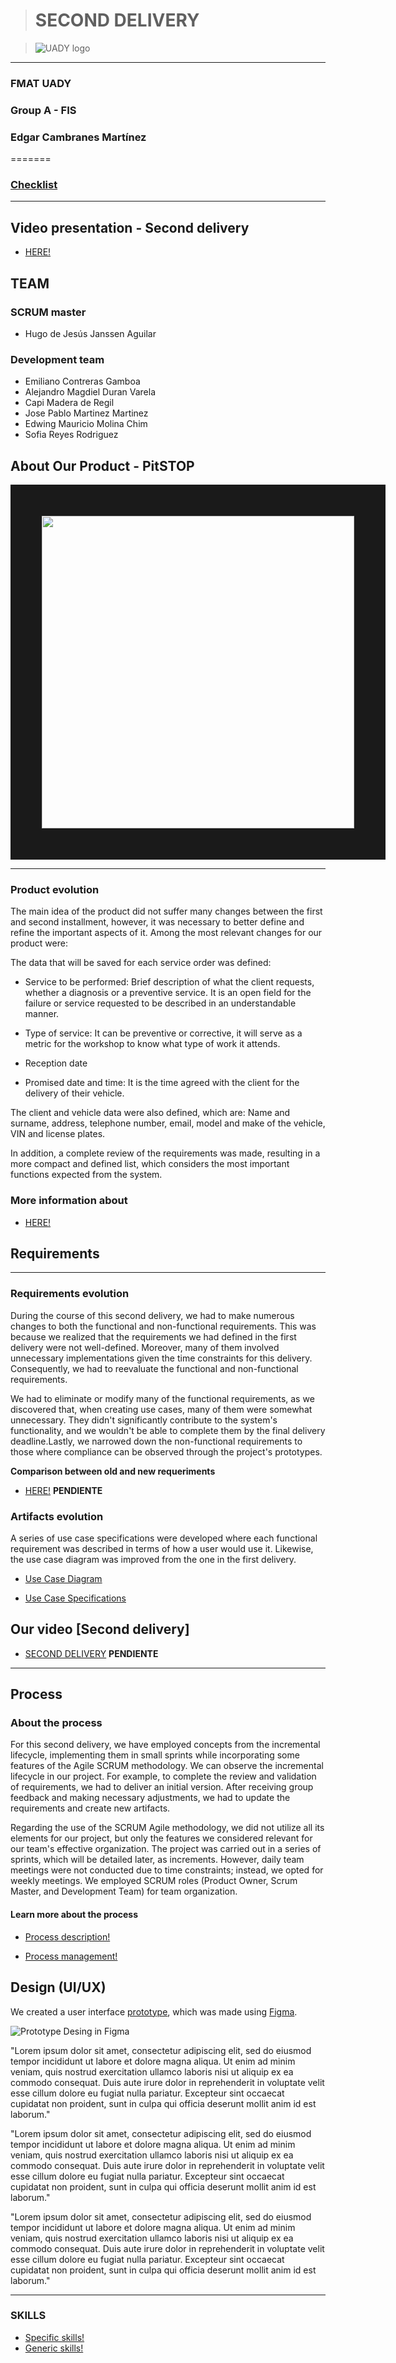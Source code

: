> # SECOND DELIVERY

>![UADY logo](https://github.com/hjanssena/FIS-Proyecto/blob/JPabloMartinez/Assets/Logo_UADY.png?raw=true)

---
### FMAT UADY
### Group A - FIS
### Edgar Cambranes Martínez
=======
### [Checklist]()
---
## Video presentation - Second delivery
- [HERE!]()

## TEAM

### SCRUM master
 - Hugo de Jesús Janssen Aguilar 
 
### Development team
 - Emiliano Contreras Gamboa 
 - Alejandro Magdiel Duran Varela
 - Capi Madera de Regil
 - Jose Pablo Martinez Martinez
 - Edwing Mauricio Molina Chim
 - Sofia Reyes Rodriguez 

## About Our Product - PitSTOP

<img src="https://github.com/hjanssena/FIS-Proyecto/blob/b3437fb56d8e14e01c90bac4d7f6ad1923f5de83/Assets/Logo_PitSTOP.jpg" width="500" height="500" border="50"/>

---

### Product evolution

The main idea of the product did not suffer many changes between the first and second installment, however, it was necessary to better define and refine the important aspects of it. Among the most relevant changes for our product were:

The data that will be saved for each service order was defined:

   - Service to be performed: Brief description of what the client requests, whether a diagnosis or a preventive service. It is an open field for the failure or service requested to be described in an understandable manner.

   - Type of service: It can be preventive or corrective, it will serve as a metric for the workshop to know what type of work it attends.

   - Reception date

   - Promised date and time: It is the time agreed with the client for the delivery of their vehicle.

The client and vehicle data were also defined, which are: Name and surname, address, telephone number, email, model and make of the vehicle, VIN and license plates.

In addition, a complete review of the requirements was made, resulting in a more compact and defined list, which considers the most important functions expected from the system.

### More information about

- [HERE!](https://github.com/hjanssena/FIS-Proyecto/tree/8bcf9cf14cb7ba1417732637ee52c1f7d38d323a/Product)


## Requirements

---

### Requirements evolution

During the course of this second delivery, we had to make numerous changes to both the functional and non-functional requirements. This was because we realized that the requirements we had defined in the first delivery were not well-defined. Moreover, many of them involved unnecessary implementations given the time constraints for this delivery. Consequently, we had to reevaluate the functional and non-functional requirements. 

We had to eliminate or modify many of the functional requirements, as we discovered that, when creating use cases, many of them were somewhat unnecessary. They didn't significantly contribute to the system's functionality, and we wouldn't be able to complete them by the final delivery deadline.Lastly, we narrowed down the non-functional requirements to those where compliance can be observed through the project's prototypes. 

**Comparison between old and new requeriments**

- [HERE!]() **PENDIENTE**

### Artifacts evolution

A series of use case specifications were developed where each functional requirement was described in terms of how a user would use it. Likewise, the use case diagram was improved from the one in the first delivery.

- [Use Case Diagram](https://github.com/hjanssena/FIS-Proyecto/blob/8bcf9cf14cb7ba1417732637ee52c1f7d38d323a/Artifacts/UML-Use-Case-Diagram.pdf)

- [Use Case Specifications](https://alumnosuady-my.sharepoint.com/:x:/g/personal/a14016364_alumnos_uady_mx/EYczFlZ-P7hMvsU24l4KoicBFqIizoKz6LvKhqTFET9rjQ?e=gYGnAi)

## Our video [Second delivery]

- [SECOND DELIVERY]() **PENDIENTE**

---

## Process

### About the process

For this second delivery, we have employed concepts from the incremental lifecycle, implementing them in small sprints while incorporating some features of the Agile SCRUM methodology. We can observe the incremental lifecycle in our project. For example, to complete the review and validation of requirements, we had to deliver an initial version. After receiving group feedback and making necessary adjustments, we had to update the requirements and create new artifacts. 

Regarding the use of the SCRUM Agile methodology, we did not utilize all its elements for our project, but only the features we considered relevant for our team's effective organization. The project was carried out in a series of sprints, which will be detailed later, as increments. However, daily team meetings were not conducted due to time constraints; instead, we opted for weekly meetings. We employed SCRUM roles (Product Owner, Scrum Master, and Development Team) for team organization. 

#### Learn more about the process
- [Process description!](https://github.com/hjanssena/FIS-Proyecto/blob/8bcf9cf14cb7ba1417732637ee52c1f7d38d323a/Roles%20%26%20Organization/Process%20description.md)
  
- [Process management!](https://github.com/hjanssena/FIS-Proyecto/blob/8bcf9cf14cb7ba1417732637ee52c1f7d38d323a/Roles%20%26%20Organization/Process%20Management.md)

## Design (UI/UX)

We created a user interface [prototype](https://www.figma.com/file/QQ6kXK1QVzeRAKcwilSRc7/Untitled?type=design&node-id=0%3A1&mode=design&t=ySZoxSK7i5XqvvHG-1), which was made using [Figma](https://www.figma.com/).

![Prototype Desing in Figma](https://www.figma.com/file/QQ6kXK1QVzeRAKcwilSRc7/Untitled?type=design&node-id=0%3A1&mode=design&t=ySZoxSK7i5XqvvHG-1)

"Lorem ipsum dolor sit amet, consectetur adipiscing elit, sed do eiusmod tempor incididunt ut labore et dolore magna aliqua. Ut enim ad minim veniam, quis nostrud exercitation ullamco laboris nisi ut aliquip ex ea commodo consequat. Duis aute irure dolor in reprehenderit in voluptate velit esse cillum dolore eu fugiat nulla pariatur. Excepteur sint occaecat cupidatat non proident, sunt in culpa qui officia deserunt mollit anim id est laborum."

"Lorem ipsum dolor sit amet, consectetur adipiscing elit, sed do eiusmod tempor incididunt ut labore et dolore magna aliqua. Ut enim ad minim veniam, quis nostrud exercitation ullamco laboris nisi ut aliquip ex ea commodo consequat. Duis aute irure dolor in reprehenderit in voluptate velit esse cillum dolore eu fugiat nulla pariatur. Excepteur sint occaecat cupidatat non proident, sunt in culpa qui officia deserunt mollit anim id est laborum."

"Lorem ipsum dolor sit amet, consectetur adipiscing elit, sed do eiusmod tempor incididunt ut labore et dolore magna aliqua. Ut enim ad minim veniam, quis nostrud exercitation ullamco laboris nisi ut aliquip ex ea commodo consequat. Duis aute irure dolor in reprehenderit in voluptate velit esse cillum dolore eu fugiat nulla pariatur. Excepteur sint occaecat cupidatat non proident, sunt in culpa qui officia deserunt mollit anim id est laborum."

---

### SKILLS

- [Specific skills!](https://github.com/hjanssena/FIS-Proyecto/blob/8bcf9cf14cb7ba1417732637ee52c1f7d38d323a/Skills/General-skills.md)
- [Generic skills!](https://github.com/hjanssena/FIS-Proyecto/blob/8bcf9cf14cb7ba1417732637ee52c1f7d38d323a/Skills/General-skills.md)